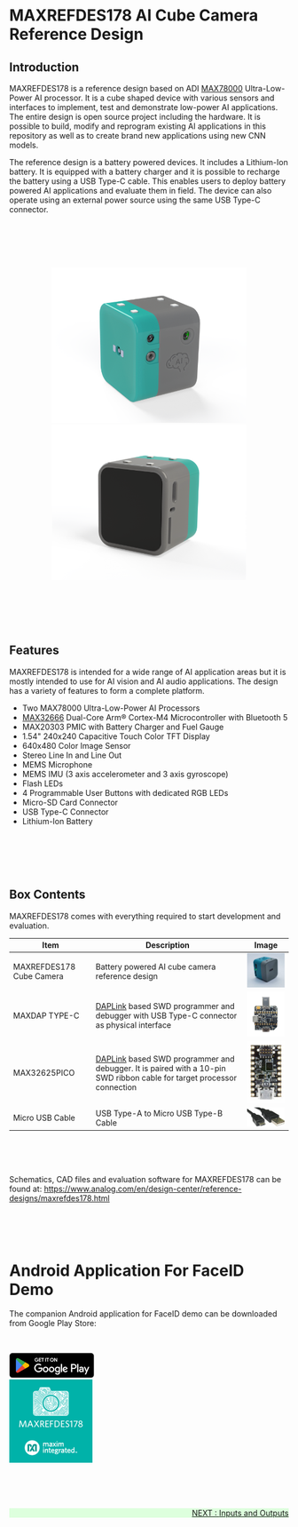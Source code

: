 # MAXREFDES178 AI Cube Camera Reference Design

## Introduction
MAXREFDES178 is a reference design based on ADI [MAX78000](https://www.analog.com/en/products/max78000.html#product-overview) Ultra-Low-Power AI processor. It is a cube shaped device with various sensors and interfaces to implement, test and demonstrate low-power AI applications. The entire design is open source project including the hardware. It is possible to build, modify and reprogram existing AI applications in this repository as well as to create brand new applications using new CNN models.

The reference design is a battery powered devices. It includes a Lithium-Ion battery. It is equipped with a battery charger and it is possible to recharge the battery using a USB Type-C cable. This enables users to deploy battery powered AI applications and evaluate them in field. The device can also operate using an external power source using the same USB Type-C connector.

<br><br><br><br>

<p align="center"><img src="images/wiki_intro_front.png" width="350" alt="MAXREFDES178" title="MAXREFDES178 Battery Powered AI Reference Design">
<img src="images/wiki_intro_read.png" width="350" alt="MAXREFDES178" title="MAXREFDES178 Battery Powered AI Reference Design"></p>
<br><br><br><br>

## Features
MAXREFDES178 is intended for a wide range of AI application areas but it is mostly intended to use for AI vision and AI audio applications. The design has a variety of features to form a complete platform.

* Two MAX78000 Ultra-Low-Power AI Processors
* [MAX32666](https://www.analog.com/en/products/max32666.html) Dual-Core Arm® Cortex-M4 Microcontroller with Bluetooth 5
* MAX20303 PMIC with Battery Charger and Fuel Gauge
* 1.54" 240x240 Capacitive Touch Color TFT Display
* 640x480 Color Image Sensor
* Stereo Line In and Line Out
* MEMS Microphone
* MEMS IMU (3 axis accelerometer and 3 axis gyroscope)
* Flash LEDs
* 4 Programmable User Buttons with dedicated RGB LEDs
* Micro-SD Card Connector
* USB Type-C Connector
* Lithium-Ion Battery

<br><br><br><br>

## Box Contents

MAXREFDES178 comes with everything required to start development and evaluation. 

| Item  | Description | Image |
| ------------- | ------------- | ----------- |
| MAXREFDES178 Cube Camera  | Battery powered AI cube camera reference design | <img src="images/wiki_box_maxrefdes178.jpg" width="150" alt="MAXREFDES178" title="MAXREFDES178 Battery Powered AI Reference Design"> |
| MAXDAP TYPE-C  | [DAPLink](https://daplink.io/) based SWD programmer and debugger with USB Type-C connector as physical interface | <img src="images/wiki_box_maxdaptypec.jpg" width="150" alt="MAXDAP TYPE-C" title="DAPLink Adapter With USB Type-C connector"> |
| MAX32625PICO | [DAPLink](https://daplink.io/) based SWD programmer and debugger. It is paired with a 10-pin SWD ribbon cable for target processor connection | <img src="images/wiki_box_max32625pico.jpg" width="150" alt="MAX32625PICO" title="MAX32625PICO DAPLink Debugger">|
| Micro USB Cable | USB Type-A to Micro USB Type-B Cable | <img src="images/wiki_box_microusbcable.jpg" width="150" alt="Micro USB Cable"> |

<br><br><br>

Schematics, CAD files and evaluation software for MAXREFDES178 can be found at:
https://www.analog.com/en/design-center/reference-designs/maxrefdes178.html


<br><br><br>

# Android Application For FaceID Demo

The companion Android application for FaceID demo can be downloaded from Google Play Store:

<br>

<a href="https://play-lh.googleusercontent.com/ulCdrYXKDnKg9xQdXjFmTJ5a0TCnzIaoOYu8J6bhbhbb8UdRizX3Fe7d-XlibHh4hLQ=w240-h480-rw"><img src="images/googleplaystore.png"  alt="Micro USB Cable"> 
<br>
<a href="https://play-lh.googleusercontent.com/ulCdrYXKDnKg9xQdXjFmTJ5a0TCnzIaoOYu8J6bhbhbb8UdRizX3Fe7d-XlibHh4hLQ=w240-h480-rw"><img src="images/maxrefdes178android.webp" width="150" alt="Micro USB Cable"> 

<br><br><br>







<div class="nextpage" style="margin-left: 0; margin-right: auto; text-align: right; background-color: #dfd;" >
<span>
NEXT : <a href="InputsOutputs">Inputs and Outputs</a>
</span>
</div>
